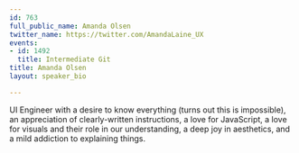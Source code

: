 ```yaml
---
id: 763
full_public_name: Amanda Olsen
twitter_name: https://twitter.com/AmandaLaine_UX
events:
- id: 1492
  title: Intermediate Git
title: Amanda Olsen
layout: speaker_bio

---
```

UI Engineer with a desire to know everything (turns out this is impossible), an appreciation of clearly-written instructions, a love for JavaScript, a love for visuals and their role in our understanding, a deep joy in aesthetics, and a mild addiction to explaining things.